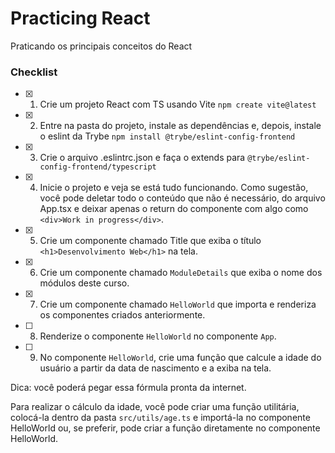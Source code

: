 # Practicing React
Praticando os principais conceitos do React

### Checklist
- [X] 1. Crie um projeto React com TS usando Vite 
```npm create vite@latest```

- [X] 2. Entre na pasta do projeto, instale as dependências e, depois, instale o eslint da Trybe 
```npm install @trybe/eslint-config-frontend```

- [X] 3. Crie o arquivo .eslintrc.json e faça o extends para 
```@trybe/eslint-config-frontend/typescript```

- [X] 4. Inicie o projeto e veja se está tudo funcionando.
Como sugestão, você pode deletar todo o conteúdo que não é necessário, do arquivo App.tsx e deixar apenas o return do componente com algo como ```<div>Work in progress</div>```.

- [X] 5. Crie um componente chamado Title que exiba o título                                     ```<h1>Desenvolvimento Web</h1>``` na tela.

- [X] 6. Crie um componente chamado ```ModuleDetails``` que exiba o nome dos módulos deste curso.

- [x] 7. Crie um componente chamado ```HelloWorld``` que importa e renderiza os componentes criados anteriormente.

- [ ] 8. Renderize o componente ```HelloWorld``` no componente ```App```.

- [ ] 9. No componente ```HelloWorld```, crie uma função que calcule a idade do usuário a partir da data de nascimento e a exiba na tela. 

Dica: você poderá pegar essa fórmula pronta da internet.

Para realizar o cálculo da idade, você pode criar uma função utilitária, colocá-la dentro da pasta ```src/utils/age.ts``` e importá-la no componente HelloWorld ou, se preferir, pode criar a função diretamente no componente HelloWorld.
